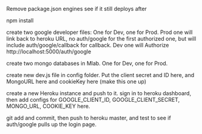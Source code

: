 Remove package.json engines see if it still deploys after

npm install

create two google developer files: One for Dev, one for Prod. Prod one will link back to heroku URL, no auth/google for the first authorized one, but will include auth/google/callback for callback. Dev one will Authorize http://localhost:5000/auth/google

create two mongo databases in Mlab. One for Dev, one for Prod.

create new dev.js file in config folder. Put the client secret and ID here, and MongoURL here and cookieKey here (make this one up)

create a new Heroku instance and push to it. sign in to heroku dashboard, then add configs for GOOGLE_CLIENT_ID, GOOGLE_CLIENT_SECRET, MONGO_URL, COOKIE_KEY here.

git add and commit, then push to heroku master, and test to see if auth/google pulls up the login page.
